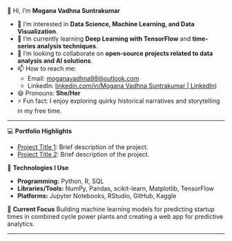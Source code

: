  👋 Hi, I’m **Mogana Vadhna Suntrakumar**

- 👀 I’m interested in **Data Science, Machine Learning, and Data Visualization**.
- 🌱 I’m currently learning **Deep Learning with TensorFlow** and **time-series analysis techniques**.
- 💞️ I’m looking to collaborate on **open-source projects related to data analysis and AI solutions**.
- 📫 How to reach me:  
  - Email: [moganavadhna98@outlook.com](mailto:moganavadhna98@outlook.com)  
  - LinkedIn: [linkedin.com/in/Mogana Vadhna Suntrakumar | LinkedIn]([https://www.linkedin.com/in/mogana-vadhna-suntrakumar-5793b2224/))  
- 😄 Pronouns: **She/Her**
- ⚡ Fun fact: I enjoy exploring quirky historical narratives and storytelling in my free time.

---

💻 **Portfolio Highlights**
- [Project Title 1](https://github.com/SMoganaVadhna/project1): Brief description of the project.
- [Project Title 2](https://github.com/SMoganaVadhna/project2): Brief description of the project.

🚀 **Technologies I Use**
- **Programming:** Python, R, SQL
- **Libraries/Tools:** NumPy, Pandas, scikit-learn, Matplotlib, TensorFlow
- **Platforms:** Jupyter Notebooks, RStudio, GitHub, Kaggle

🌟 **Current Focus**
Building machine learning models for predicting startup times in combined cycle power plants and creating a web app for predictive analytics.

---
